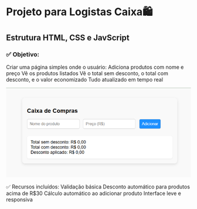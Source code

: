 # Projeto para Logistas Caixa🛍️

## Estrutura HTML, CSS e JavScript
### ✅ Objetivo:
Criar uma página simples onde o usuário:
Adiciona produtos com nome e preço
Vê os produtos listados
Vê o total sem desconto, o total com desconto, e o valor economizado
Tudo atualizado em tempo real

<figuri>
<img src="https://github.com/MarceloNaja79/Caixa-de-SuperMercado/blob/864788cb485711e242fe21bf2b3e20fd972f2f1e/Capturar%20Caixa%20de%20SUPER%20M.PNG"/> 
<figuri/>

✅ Recursos incluídos:
Validação básica
Desconto automático para produtos acima de R$30
Cálculo automático ao adicionar produto
Interface leve e responsiva
